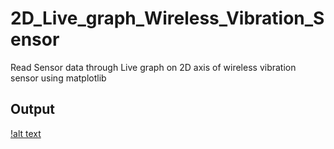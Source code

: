 # 2D_Live_graph_Wireless_Vibration_Sensor
Read Sensor data through Live graph on 2D axis of wireless vibration sensor using matplotlib

## Output

[!alt text](https://github.com/varul29/2D_Live_graph_Wireless_Vibration_Sensor/blob/master/2D_Plot.PNG)
